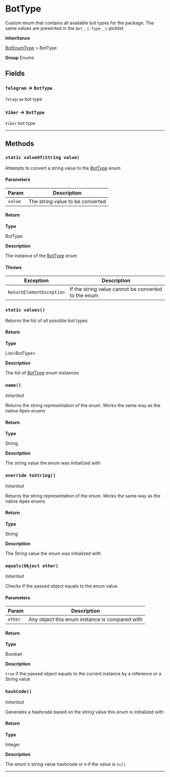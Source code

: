 # BotType

Custom enum that contains all available bot types for the package. The same values are presented in the `Bot__c.Type__c` picklist

**Inheritance**

[BotEnumType](/types/Enums/BotEnumType.md)
&gt;
BotType

**Group** Enums

## Fields

### `Telegram` → `BotType`

`Telegram` bot type

### `Viber` → `BotType`

`Viber` bot type

---

## Methods

### `static valueOf(String value)`

Attempts to convert a string value to the [BotType](/types/Enums/BotType.md) enum

#### Parameters

| Param   | Description                      |
| ------- | -------------------------------- |
| `value` | The string value to be converted |

#### Return

**Type**

BotType

**Description**

The instance of the [BotType](/types/Enums/BotType.md) enum

#### Throws

| Exception                | Description                                         |
| ------------------------ | --------------------------------------------------- |
| `NoSuchElementException` | If the string value cannot be converted to the enum |

### `static values()`

Returns the list of all possible bot types

#### Return

**Type**

List&lt;BotType&gt;

**Description**

The list of [BotType](/types/Enums/BotType.md) enum instances

### `name()`

_Inherited_

Returns the string representation of the enum. Works the same way as the native Apex enums

#### Return

**Type**

String

**Description**

The string value the enum was initialized with

### `override toString()`

_Inherited_

Returns the string representation of the enum. Works the same way as the native Apex enums

#### Return

**Type**

String

**Description**

The String value the enum was initialized with

### `equals(Object other)`

_Inherited_

Checks if the passed object equals to the enum value

#### Parameters

| Param   | Description                                    |
| ------- | ---------------------------------------------- |
| `other` | Any object this enum instance is compared with |

#### Return

**Type**

Boolean

**Description**

`true` if the passed object equals to the current instance by a reference or a String value

### `hashCode()`

_Inherited_

Generates a hashcode based on the string value this enum is initialized with

#### Return

**Type**

Integer

**Description**

The enum's string value hashcode or `0` if the value is `null`

---
